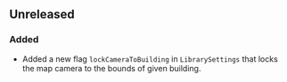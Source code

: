 ## Unreleased

### Added
* Added a new flag `lockCameraToBuilding` in `LibrarySettings` that locks the map camera to the bounds of given building.
